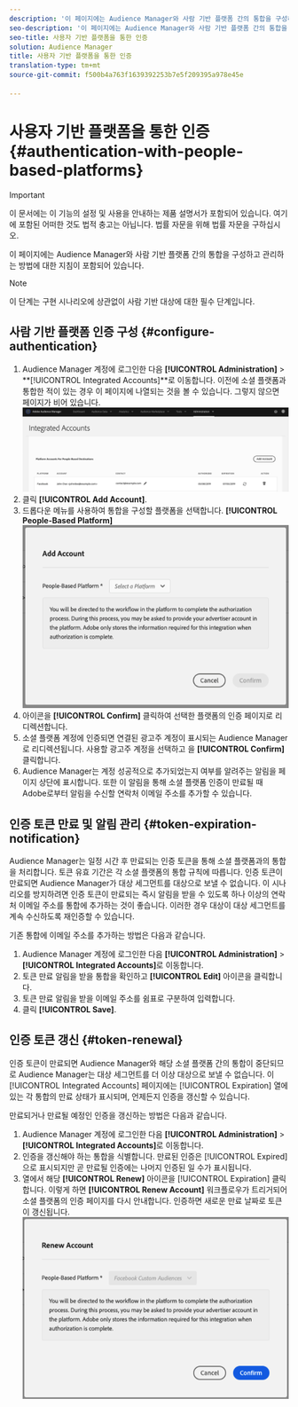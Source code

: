 ```yaml
---
description: '이 페이지에는 Audience Manager와 사람 기반 플랫폼 간의 통합을 구성하고 관리하는 방법에 대한 지침이 포함되어 있습니다. '
seo-description: '이 페이지에는 Audience Manager와 사람 기반 플랫폼 간의 통합을 구성하고 관리하는 방법에 대한 지침이 포함되어 있습니다. '
seo-title: 사용자 기반 플랫폼을 통한 인증
solution: Audience Manager
title: 사용자 기반 플랫폼을 통한 인증
translation-type: tm+mt
source-git-commit: f500b4a763f1639392253b7e5f209395a978e45e

---
```



# 사용자 기반 플랫폼을 통한 인증 {#authentication-with-people-based-platforms}

>[!IMPORTANT]
>이 문서에는 이 기능의 설정 및 사용을 안내하는 제품 설명서가 포함되어 있습니다. 여기에 포함된 어떠한 것도 법적 충고는 아닙니다. 법률 자문을 위해 법률 자문을 구하십시오.

이 페이지에는 Audience Manager와 사람 기반 플랫폼 간의 통합을 구성하고 관리하는 방법에 대한 지침이 포함되어 있습니다.

>[!NOTE]
>이 단계는 구현 시나리오에 상관없이 사람 기반 대상에 대한 필수 단계입니다.

## 사람 기반 플랫폼 인증 구성 {#configure-authentication}

1. Audience Manager 계정에 로그인한 다음 **[!UICONTROL Administration]** &gt; **[!UICONTROL Integrated Accounts]**로 이동합니다. 이전에 소셜 플랫폼과 통합한 적이 있는 경우 이 페이지에 나열되는 것을 볼 수 있습니다. 그렇지 않으면 페이지가 비어 있습니다.
   ![사람 기반 통합](assets/pbd-config.png)
2. 클릭 **[!UICONTROL Add Account]**.
3. 드롭다운 메뉴를 사용하여 통합을 구성할 플랫폼을 선택합니다. **[!UICONTROL People-Based Platform]**
   ![사용자 기반 플랫폼](assets/pbd-add.png)
4. 아이콘을 **[!UICONTROL Confirm]** 클릭하여 선택한 플랫폼의 인증 페이지로 리디렉션합니다.
5. 소셜 플랫폼 계정에 인증되면 연결된 광고주 계정이 표시되는 Audience Manager로 리디렉션됩니다. 사용할 광고주 계정을 선택하고 을 **[!UICONTROL Confirm]**&#x200B;클릭합니다.
6. Audience Manager는 계정 성공적으로 추가되었는지 여부를 알려주는 알림을 페이지 상단에 표시합니다. 또한 이 알림을 통해 소셜 플랫폼 인증이 만료될 때 Adobe로부터 알림을 수신할 연락처 이메일 주소를 추가할 수 있습니다.

## 인증 토큰 만료 및 알림 관리 {#token-expiration-notification}

Audience Manager는 일정 시간 후 만료되는 인증 토큰을 통해 소셜 플랫폼과의 통합을 처리합니다. 토큰 유효 기간은 각 소셜 플랫폼의 통합 규칙에 따릅니다. 인증 토큰이 만료되면 Audience Manager가 대상 세그먼트를 대상으로 보낼 수 없습니다. 이 시나리오를 방지하려면 인증 토큰이 만료되는 즉시 알림을 받을 수 있도록 하나 이상의 연락처 이메일 주소를 통합에 추가하는 것이 좋습니다. 이러한 경우 대상이 대상 세그먼트를 계속 수신하도록 재인증할 수 있습니다.

기존 통합에 이메일 주소를 추가하는 방법은 다음과 같습니다.

1. Audience Manager 계정에 로그인한 다음 **[!UICONTROL Administration]** &gt; **[!UICONTROL Integrated Accounts]**&#x200B;로 이동합니다.
1. 토큰 만료 알림을 받을 통합을 확인하고 **[!UICONTROL Edit]** 아이콘을 클릭합니다.
1. 토큰 만료 알림을 받을 이메일 주소를 쉼표로 구분하여 입력합니다.
1. 클릭 **[!UICONTROL Save]**.

## 인증 토큰 갱신 {#token-renewal}

인증 토큰이 만료되면 Audience Manager와 해당 소셜 플랫폼 간의 통합이 중단되므로 Audience Manager는 대상 세그먼트를 더 이상 대상으로 보낼 수 없습니다. 이 [!UICONTROL Integrated Accounts] 페이지에는 [!UICONTROL Expiration] 열에 있는 각 통합의 만료 상태가 표시되며, 언제든지 인증을 갱신할 수 있습니다.

만료되거나 만료될 예정인 인증을 갱신하는 방법은 다음과 같습니다.
1. Audience Manager 계정에 로그인한 다음 **[!UICONTROL Administration]** &gt; **[!UICONTROL Integrated Accounts]**&#x200B;로 이동합니다.
1. 인증을 갱신해야 하는 통합을 식별합니다. 만료된 인증은 [!UICONTROL Expired]으로 표시되지만 곧 만료될 인증에는 나머지 인증된 일 수가 표시됩니다.
1. 열에서 해당 **[!UICONTROL Renew]** 아이콘을 [!UICONTROL Expiration] 클릭합니다. 이렇게 하면 **[!UICONTROL Renew Account]** 워크플로우가 트리거되어 소셜 플랫폼의 인증 페이지를 다시 안내합니다. 인증하면 새로운 만료 날짜로 토큰이 갱신됩니다.
   ![pbd-renew](assets/pbd-renew.png)
